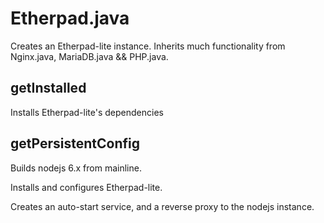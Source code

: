 # Etherpad.java

Creates an Etherpad-lite instance.  Inherits much functionality from Nginx.java, MariaDB.java && PHP.java.

## getInstalled
Installs Etherpad-lite's dependencies

## getPersistentConfig
Builds nodejs 6.x from mainline.

Installs and configures Etherpad-lite.

Creates an auto-start service, and a reverse proxy to the nodejs instance.
